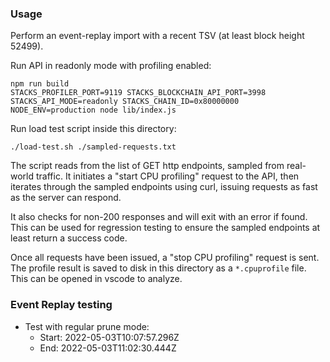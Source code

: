 ### Usage

Perform an event-replay import with a recent TSV (at least block height 52499).

Run API in readonly mode with profiling enabled:
```shell
npm run build
STACKS_PROFILER_PORT=9119 STACKS_BLOCKCHAIN_API_PORT=3998 STACKS_API_MODE=readonly STACKS_CHAIN_ID=0x80000000 NODE_ENV=production node lib/index.js
```

Run load test script inside this directory:
```shell
./load-test.sh ./sampled-requests.txt
```

The script reads from the list of GET http endpoints, sampled from real-world traffic. It initiates a "start CPU profiling" request to the API, then iterates through the sampled endpoints using curl, issuing requests as fast as the server can respond.

It also checks for non-200 responses and will exit with an error if found. This can be used for regression testing to ensure the sampled endpoints at least return a success code.

Once all requests have been issued, a "stop CPU profiling" request is sent. The profile result is saved to disk in this directory as a `*.cpuprofile` file. This can be opened in vscode to analyze.

### Event Replay testing

* Test with regular prune mode:
  * Start: 2022-05-03T10:07:57.296Z
  * End:   2022-05-03T11:02:30.444Z
